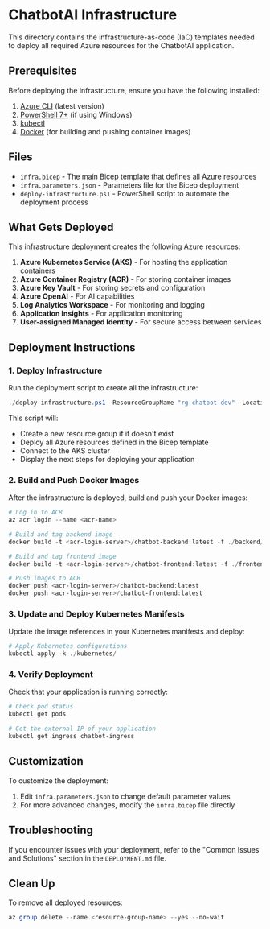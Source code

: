 # ChatbotAI Infrastructure

This directory contains the infrastructure-as-code (IaC) templates needed to deploy all required Azure resources for the ChatbotAI application.

## Prerequisites

Before deploying the infrastructure, ensure you have the following installed:

1. [Azure CLI](https://docs.microsoft.com/en-us/cli/azure/install-azure-cli) (latest version)
2. [PowerShell 7+](https://docs.microsoft.com/en-us/powershell/scripting/install/installing-powershell) (if using Windows)
3. [kubectl](https://kubernetes.io/docs/tasks/tools/install-kubectl/)
4. [Docker](https://docs.docker.com/get-docker/) (for building and pushing container images)

## Files

- `infra.bicep` - The main Bicep template that defines all Azure resources
- `infra.parameters.json` - Parameters file for the Bicep deployment
- `deploy-infrastructure.ps1` - PowerShell script to automate the deployment process

## What Gets Deployed

This infrastructure deployment creates the following Azure resources:

1. **Azure Kubernetes Service (AKS)** - For hosting the application containers
2. **Azure Container Registry (ACR)** - For storing container images
3. **Azure Key Vault** - For storing secrets and configuration
4. **Azure OpenAI** - For AI capabilities
5. **Log Analytics Workspace** - For monitoring and logging
6. **Application Insights** - For application monitoring
7. **User-assigned Managed Identity** - For secure access between services

## Deployment Instructions

### 1. Deploy Infrastructure

Run the deployment script to create all the infrastructure:

```powershell
./deploy-infrastructure.ps1 -ResourceGroupName "rg-chatbot-dev" -Location "westeurope" -EnvironmentName "dev"
```

This script will:
- Create a new resource group if it doesn't exist
- Deploy all Azure resources defined in the Bicep template
- Connect to the AKS cluster
- Display the next steps for deploying your application

### 2. Build and Push Docker Images

After the infrastructure is deployed, build and push your Docker images:

```powershell
# Log in to ACR
az acr login --name <acr-name>

# Build and tag backend image
docker build -t <acr-login-server>/chatbot-backend:latest -f ./backend/Dockerfile ./backend

# Build and tag frontend image
docker build -t <acr-login-server>/chatbot-frontend:latest -f ./frontend/Dockerfile ./frontend

# Push images to ACR
docker push <acr-login-server>/chatbot-backend:latest
docker push <acr-login-server>/chatbot-frontend:latest
```

### 3. Update and Deploy Kubernetes Manifests

Update the image references in your Kubernetes manifests and deploy:

```powershell
# Apply Kubernetes configurations
kubectl apply -k ./kubernetes/
```

### 4. Verify Deployment

Check that your application is running correctly:

```powershell
# Check pod status
kubectl get pods

# Get the external IP of your application
kubectl get ingress chatbot-ingress
```

## Customization

To customize the deployment:

1. Edit `infra.parameters.json` to change default parameter values
2. For more advanced changes, modify the `infra.bicep` file directly

## Troubleshooting

If you encounter issues with your deployment, refer to the "Common Issues and Solutions" section in the `DEPLOYMENT.md` file.

## Clean Up

To remove all deployed resources:

```powershell
az group delete --name <resource-group-name> --yes --no-wait
```
